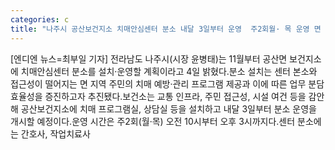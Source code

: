 ```yaml
---
categories: c
title: "나주시 공산보건지소 치매안심센터 분소 내달 3일부터 운영  주2회월· 목 운영 면 지역 주민 치매 관리 접근성 향상 기대"
---
```

[엔디엔 뉴스=최부일 기자] 전라남도 나주시(시장 윤병태)는 11월부터 공산면 보건지소에 치매안심센터 분소를 설치·운영할 계획이라고 4일 밝혔다.분소 설치는 센터 본소와 접근성이 떨어지는 면 지역 주민의 치매 예방·관리 프로그램 제공과 이에 따른 업무 분담 효율성을 증진하고자 추진됐다.보건소는 교통 인프라, 주민 접근성, 시설 여건 등을 감안해 공산보건지소에 치매 프로그램실, 상담실 등을 설치하고 내달 3일부터 분소 운영을 개시할 예정이다.운영 시간은 주2회(월·목) 오전 10시부터 오후 3시까지다.센터 분소에는 간호사, 작업치료사